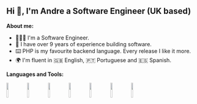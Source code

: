 <!-- Your title -->
## Hi 👋, I'm Andre a Software Engineer (UK based)


**About me:**

- 👨🏽‍💻 I'm a Software Engineer.
- :wrench: I have over 9 years of experience building software.
- ⌨️ PHP is my favourite backend language. Every release I like it more.
- 🌍 I'm fluent in 🇬🇧 English, 🇵🇹 Portuguese and 🇪🇸 Spanish.

**Languages and Tools:** 
<p>
  <code><img width="10%" src="https://www.vectorlogo.zone/logos/docker/docker-ar21.svg"></code>
  <code><img width="10%" src="https://www.vectorlogo.zone/logos/kubernetes/kubernetes-ar21.svg"></code>
  <code><img width="10%" src="https://www.vectorlogo.zone/logos/php/php-ar21.svg"></code>
  <code><img width="10%" src="https://www.vectorlogo.zone/logos/laravel/laravel-ar21.svg"></code>
  <code><img width="10%" src="https://upload.wikimedia.org/wikipedia/en/5/53/Magento.svg"></code>
  <code><img width="10%" src="https://www.vectorlogo.zone/logos/google_cloud/google_cloud-ar21.svg"></code>
  <code><img width="10%" src="https://www.vectorlogo.zone/logos/jenkins/jenkins-ar21.svg"></code>
</p>

